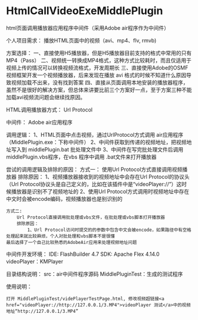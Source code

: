 # HtmlCallVideoExeMiddlePlugin
html页面调用播放器应用程序中间件（采用Adobe air程序作为中间件）

个人项目需求：
	播放HTML页面中的视频（avi、mp4、flv, rmvb)

方案选择：
	一、直接使用H5播放器，但是H5播放器目前支持的格式中常用的只有MP4（Pass）
	二、视频统一转换成MP4格式，这种方式比较耗时，而且仅适用于视频上传的情况可以转换视频流格式，开发周期长
	三、直接使用Adobe的OSMF视频框架开发一个视频播放器，后来发现在播放 avi 格式的时候不知道什么原因导致视频加载不出来，没有找到答案
	四、直接从页面调用本地安装的播放器程序，虽然不是很好的解决方案，但总体来讲要比前三个方案好一点，至于方案三种不能加载avi视频流问题会继续找原因。
	
HTML调用播放器方式：
	Url Protocol
	
中间件：
	Adobe air应用程序
	
调用逻辑：
	1、HTML页面中点击视频，通过UrlProtocol方式调用 air应用程序（MiddlePlugin.exe：下称中间件）
	2、中间件获取到传递的视频地址，把视频地址写入到 middlePlugin.bat 批处理文件中
	3、中间件在写完批处理文件后调用 middlePlugin.vbs程序，在vbs 程序中调用 .bat文件来打开播放器
	
尝试的调用逻辑及排除的原因：
	方式一：
		使用Url Protocol方式直接调用视频播放器
		排除原因：
			1、视频播放器接收到的视频地址中会存在Url Protocol的协议头（Url Protocol协议头是自己定义的，比如在该插件中是“videoPlayer://”）这时候播放器是识别不了视频地址的
			2、使用Url Protocol方式调用时视频地址中存在中文时会被encode编码，视频播放器也是别识别的
	
	方式二:
		Url Protocol直接调用批处理或vbs文件，在批处理或vbs脚本打开播放器
		排除原因：
			1、Url Protocol访问时提交的的参数中包含中文会被encode，如果路径中有空格处理起来就比较麻烦，个人对批处理和vbs脚本不是很懂
	最后选择了一个自己比较熟悉的AdobeAir应用来处理视频地址问题

中间件开发环境：
	IDE: FlashBuilder 4.7
	SDK: Apache Flex 4.14.0
	videoPlayer：KMPlayer

目录结构说明：
	src：air中间件程序源码
	MiddlePluginTest：生成的测试程序

使用说明：

	打开 MiddlePluginTest/videPlayerTestPage.html, 修改视频超链接<a href="videoPlayer://http://127.0.0.1/3.MP4">videoPlayer 测试</a>中的视频地址“http://127.0.0.1/3.MP4”
	

